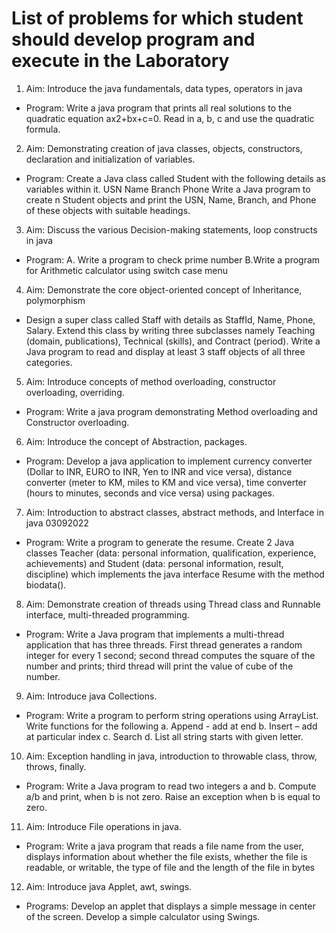 # List of problems for which student should develop program and execute in the Laboratory

1. Aim: Introduce the java fundamentals, data types, operators in java
* Program: Write a java program that prints all real solutions to the quadratic equation 
ax2+bx+c=0. Read in a, b, c and use the quadratic formula.

2. Aim: Demonstrating creation of java classes, objects, constructors, declaration and 
initialization of variables.
* Program: Create a Java class called Student with the following details as variables within it. 
USN 
Name 
Branch 
Phone
Write a Java program to create n Student objects and print the USN, Name, Branch, and Phone 
of these objects with suitable headings.

3. Aim: Discuss the various Decision-making statements, loop constructs in java
* Program: 
A. Write a program to check prime number
B.Write a program for Arithmetic calculator using switch case menu

4. Aim: Demonstrate the core object-oriented concept of Inheritance, polymorphism
* Design a super class called Staff with details as StaffId, Name, Phone, Salary. Extend this class 
by writing three subclasses namely Teaching (domain, publications), Technical (skills), and 
Contract (period). Write a Java program to read and display at least 3 staff objects of all three 
categories.
5. Aim: Introduce concepts of method overloading, constructor overloading, overriding.
* Program: Write a java program demonstrating Method overloading and Constructor 
overloading.
6. Aim: Introduce the concept of Abstraction, packages.
* Program: Develop a java application to implement currency converter (Dollar to INR, EURO to 
INR, Yen to INR and vice versa), distance converter (meter to KM, miles to KM and vice versa), 
time converter (hours to minutes, seconds and vice versa) using packages.

7. Aim: Introduction to abstract classes, abstract methods, and Interface in java
03092022
* Program: Write a program to generate the resume. Create 2 Java classes Teacher (data: 
personal information, qualification, experience, achievements) and Student (data: personal 
information, result, discipline) which implements the java interface Resume with the method 
biodata().

8. Aim: Demonstrate creation of threads using Thread class and Runnable interface, multi-threaded programming.
* Program: Write a Java program that implements a multi-thread application that has three 
threads. First thread generates a random integer for every 1 second; second thread computes 
the square of the number and prints; third thread will print the value of cube of the number.

9. Aim: Introduce java Collections.
* Program: Write a program to perform string operations using ArrayList. Write functions for 
the following a. Append - add at end b. Insert – add at particular index c. Search d. List all 
string starts with given letter.

10. Aim: Exception handling in java, introduction to throwable class, throw, throws, finally.
* Program: Write a Java program to read two integers a and b. Compute a/b and print, when b 
is not zero. Raise an exception when b is equal to zero.

11. Aim: Introduce File operations in java.
 * Program:
Write a java program that reads a file name from the user, displays information about 
whether the file exists, whether the file is readable, or writable, the type of file and the length 
of the file in bytes

12. Aim: Introduce java Applet, awt, swings.

* Programs:
Develop an applet that displays a simple message in center of the screen.
Develop a simple calculator using Swings.